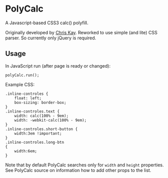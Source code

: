 PolyCalc
========

A Javascript-based CSS3 calc() polyfill.

Originally developed by [Chris Kay](https://github.com/CJKay/PolyCalc).
Reworked to use simple (and lite) CSS parser. So currently only jQuery is required.

Usage
-----

In JavaScript run (after page is ready or changed):
```
polyCalc.run();
```

Example CSS:
```
.inline-controles {
	float: left;
	box-sizing: border-box;
}
.inline-controles.text {
	width: calc(100% - 9em);
	width: -webkit-calc(100% - 9em);
}
.inline-controles.short-button {
	width:3em !important;
}
.inline-controles.long-btn
{
	width:6em;
}
```

Note that by default PolyCalc searches only for `width` and `height` properties. See PolyCalc source on information how to add other props to the list.

